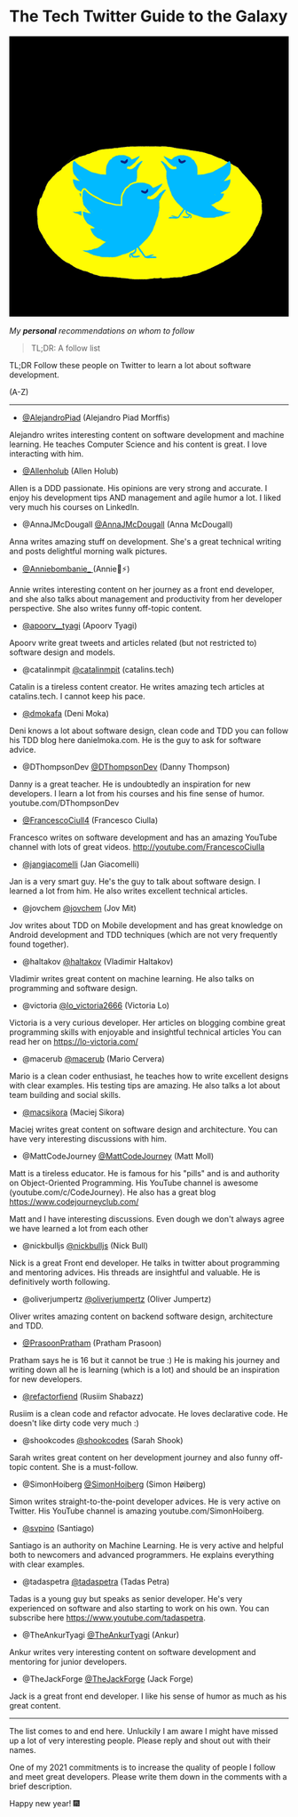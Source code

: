 # The Tech Twitter Guide to the Galaxy

![The Tech Twitter Guide to the Galaxy](The%20Tech%20Twitter%20Guide%20to%20the%20Galaxy.gif)

*My __personal__ recommendations on whom to follow*

> TL;DR: A follow list

TL;DR Follow these people on Twitter to learn a lot about software development.

(A-Z)

* * *

- [@AlejandroPiad](https://Twitter.com/AlejandroPiad) (Alejandro Piad Morffis)

Alejandro writes interesting content on software development and machine learning.
He teaches Computer Science and his content is great. 
I love interacting with him.

- [@Allenholub](https://Twitter.com/allenholub) (Allen Holub)

Allen is a DDD passionate. His opinions are very strong and accurate.
I enjoy his development tips AND management and agile humor a lot.
I liked very much his courses on LinkedIn.

- @AnnaJMcDougall [@AnnaJMcDougall](https://Twitter.com/AnnaJMcDougall) (Anna McDougall)

Anna writes amazing stuff on development. She's a great technical writing and posts delightful morning walk pictures.

- [@Anniebombanie_ ](https://Twitter.com/anniebombanie_) (Annie🦄⚡)

Annie writes interesting content on her journey as a front end developer, and she also talks about management and productivity from her developer perspective. She also writes funny off-topic content.

- [@apoorv__tyagi](https://Twitter.com/apoorv__tyagi) (Apoorv Tyagi)

Apoorv write great tweets and articles related (but not restricted to) software design and models.

- @catalinmpit [@catalinmpit](https://Twitter.com/catalinmpit) (catalins.tech)

Catalin is a tireless content creator.
He writes amazing tech articles at catalins.tech.
I cannot keep his pace.

- [@dmokafa](https://Twitter.com/dmokafa) (Deni Moka)

Deni knows a lot about software design, clean code and TDD 
you can follow his TDD blog here danielmoka.com.
He is the guy to ask for software advice.

- @DThompsonDev [@DThompsonDev](https://Twitter.com/DThompsonDev) (Danny Thompson)

Danny is a great teacher. He is undoubtedly an inspiration for new developers.
I learn a lot from his courses and his fine sense of humor.
youtube.com/DThompsonDev

- [@FrancescoCiull4](https://Twitter.com/FrancescoCiull4) (Francesco Ciulla)

Francesco writes on software development and has an amazing YouTube channel with lots of great videos. 
http://youtube.com/FrancescoCiulla

- [@jangiacomelli](https://Twitter.com/jangiacomelli) (Jan Giacomelli)

Jan is a very smart guy. He's the guy to talk about software design. I learned a lot from him.
He also writes excellent technical articles.

- @jovchem [@jovchem](https://Twitter.com/jovchem) (Jov Mit)

Jov writes about TDD on Mobile development and has great knowledge on Android development and TDD techniques (which are not very frequently found together).

- @haltakov [@haltakov](https://Twitter.com/haltakov) (Vladimir Haltakov)

Vladimir writes great content on machine learning. He also talks on programming and software design.

- @victoria [@lo_victoria2666](https://Twitter.com/lo_victoria2666) (Victoria Lo)

Victoria is a very curious developer. Her articles on blogging combine great programming skills with enjoyable and insightful technical articles
You can read her on https://lo-victoria.com/

- @macerub [@macerub](https://Twitter.com/macerub) (Mario Cervera)

Mario is a clean coder enthusiast, he teaches how to write excellent designs with clear examples. 
His testing tips are amazing.
He also talks a lot about team building and social skills.

- [@macsikora](https://Twitter.com/macsikora) (Maciej Sikora)

Maciej writes great content on software design and architecture. You can have very interesting discussions with him.

- @MattCodeJourney [@MattCodeJourney](https://Twitter.com/MattCodeJourney) (Matt Moll)

Matt is a tireless educator. He is famous for his "pills" and is and authority on Object-Oriented Programming.
His YouTube channel is awesome (youtube.com/c/CodeJourney).
He also has a great blog https://www.codejourneyclub.com/

Matt and I have interesting discussions. Even dough we don't always agree we have learned a lot from each other

- @nickbulljs [@nickbulljs](https://Twitter.com/nickbulljs) (Nick Bull)

Nick is a great Front end developer. 
He talks in twitter about programming and mentoring advices. His threads are insightful and valuable. 
He is definitively worth following.

- @oliverjumpertz [@oliverjumpertz](https://Twitter.com/oliverjumpertz) (Oliver Jumpertz)

Oliver writes amazing content on backend software design, architecture and TDD.

- [@PrasoonPratham](https://Twitter.com/PrasoonPratham) (Pratham Prasoon)

Pratham says he is 16 but it cannot be true :)
He is making his journey and writing down all he is learning (which is a lot) and should be an inspiration for new developers. 

- [@refactorfiend](https://Twitter.com/refactorfiend) (Rusiim Shabazz)

Rusiim is a clean code and refactor advocate.
He loves declarative code.
He doesn't like dirty code very much :)

- @shookcodes [@shookcodes](https://Twitter.com/shookcodes) (Sarah Shook)

Sarah writes great content on her development journey and also funny off-topic content. She is a must-follow.

- @SimonHoiberg [@SimonHoiberg](https://Twitter.com/SimonHoiberg) (Simon Høiberg)

Simon writes straight-to-the-point developer advices. 
He is very active on Twitter. His YouTube channel is amazing youtube.com/SimonHoiberg.

- [@svpino](https://Twitter.com/svpino) (Santiago)

Santiago is an authority on Machine Learning. He is very active and helpful both to newcomers and advanced programmers.
He explains everything with clear examples.

- @tadaspetra [@tadaspetra](https://Twitter.com/tadaspetra) (Tadas Petra)

Tadas is a young guy but speaks as senior developer. He's very experienced on software and also starting to work on his own.
You can subscribe here https://www.youtube.com/tadaspetra.

- @TheAnkurTyagi [@TheAnkurTyagi](https://Twitter.com/TheAnkurTyagi) (Ankur)

Ankur writes very interesting content on software development and mentoring for junior developers.

- @TheJackForge [@TheJackForge](https://Twitter.com/TheJackForge) (Jack Forge)

Jack is a great front end developer. I like his sense of humor as much as his great content.

* * * 

The list comes to and end here. Unluckily I am aware I might have missed up a lot of very interesting people. Please reply and shout out with their names. 

One of my 2021 commitments is to increase the quality of people I follow and meet great developers. Please write them down in the comments with a brief description.

Happy new year! 🎆